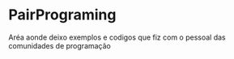 # PairPrograming
Aréa aonde deixo exemplos e codigos  que fiz com o pessoal das comunidades de programação
